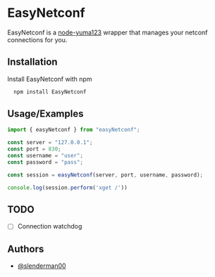 
# EasyNetconf

EasyNetconf is a [node-yuma123](https://github.com/Slenderman00/node-yuma123) wrapper that manages your netconf connections for you.


## Installation

Install EasyNetconf with npm

```bash
  npm install EasyNetconf
```
    
## Usage/Examples

```javascript
import { easyNetconf } from "easyNetconf";

const server = "127.0.0.1";
const port = 830;
const username = "user";
const password = "pass";

const session = easyNetconf(server, port, username, password);

console.log(session.perform('xget /'))

```


## TODO

- [ ]  Connection watchdog


## Authors

- [@slenderman00](https://github.com/Slenderman00)

